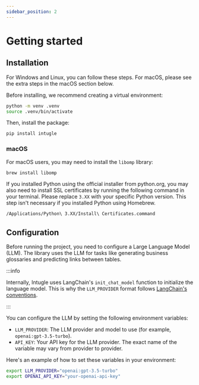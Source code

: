 ```yaml
---
sidebar_position: 2
---
```


# Getting started

## Installation

For Windows and Linux, you can follow these steps. For macOS, please see the extra steps in the macOS section below.

Before installing, we recommend creating a virtual environment:

```bash
python -m venv .venv
source .venv/bin/activate
```

Then, install the package:

```bash
pip install intugle
```

### macOS

For macOS users, you may need to install the `libomp` library:

```bash
brew install libomp
```

If you installed Python using the official installer from python.org, you may also need to install SSL certificates by running the following command in your terminal. Please replace `3.XX` with your specific Python version. This step isn't necessary if you installed Python using Homebrew.

```bash
/Applications/Python\ 3.XX/Install\ Certificates.command
```

## Configuration

Before running the project, you need to configure a Large Language Model (LLM). The library uses the LLM for tasks like generating business glossaries and predicting links between tables.

:::info

Internally, Intugle uses LangChain's `init_chat_model` function to initialize the language model. This is why the `LLM_PROVIDER` format follows [LangChain's conventions](https://python.langchain.com/docs/integrations/chat/).

:::

You can configure the LLM by setting the following environment variables:

*   `LLM_PROVIDER`: The LLM provider and model to use (for example, `openai:gpt-3.5-turbo`).
*   `API_KEY`: Your API key for the LLM provider. The exact name of the variable may vary from provider to provider.

Here's an example of how to set these variables in your environment:

```bash
export LLM_PROVIDER="openai:gpt-3.5-turbo"
export OPENAI_API_KEY="your-openai-api-key"
```